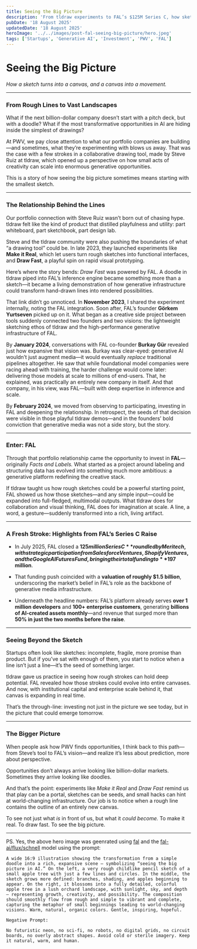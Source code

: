 ```yaml
---
title: Seeing the Big Picture
description: 'From tldraw experiments to FAL’s $125M Series C, how sketches turned into billion-dollar infrastructure for generative media.'
pubDate: '18 August 2025'
updatedDate: '18 August 2025'
heroImage: '../../images/post-fal-seeing-big-picture/hero.jpeg'
tags: ['Startups', 'Generative AI', 'Investment', 'PWV', 'FAL']
---
```


# Seeing the Big Picture

_How a sketch turns into a canvas, and a canvas into a movement._

---

### From Rough Lines to Vast Landscapes

What if the next billion-dollar company doesn’t start with a pitch deck, but with a doodle?
What if the most transformative opportunities in AI are hiding inside the simplest of drawings?

At PWV, we pay close attention to what our portfolio companies are building—and sometimes, what they’re experimenting with blows us away. That was the case with a few strokes in a collaborative drawing tool, made by Steve Ruiz at tldraw, which opened up a perspective on how small acts of creativity can scale into enormous generative opportunities.

This is a story of how seeing the big picture sometimes means starting with the smallest sketch.

---

### The Relationship Behind the Lines

Our portfolio connection with Steve Ruiz wasn’t born out of chasing hype. tldraw felt like the kind of product that distilled playfulness and utility: part whiteboard, part sketchbook, part design lab.

Steve and the tldraw community were also pushing the boundaries of what “a drawing tool” could be. In late 2023, they launched experiments like **Make it Real**, which let users turn rough sketches into functional interfaces, and **Draw Fast**, a playful spin on rapid visual prototyping.

Here’s where the story bends: _Draw Fast_ was powered by FAL. A doodle in tldraw piped into FAL’s inference engine became something more than a sketch—it became a living demonstration of how generative infrastructure could transform hand-drawn lines into rendered possibilities.

That link didn’t go unnoticed. In **November 2023**, I shared the experiment internally, noting the FAL integration. Soon after, FAL’s founder **Görkem Yurtseven** picked up on it. What began as a creative side project between tools suddenly connected two founders and two visions: the lightweight sketching ethos of tldraw and the high-performance generative infrastructure of FAL.

By **January 2024**, conversations with FAL co-founder **Burkay Gür** revealed just how expansive that vision was. Burkay was clear-eyed: generative AI wouldn’t just augment media—it would eventually _replace_ traditional pipelines altogether. He saw that while foundational model companies were racing ahead with training, the harder challenge would come later: delivering those models at scale to millions of end-users. That, he explained, was practically an entirely new company in itself. And that company, in his view, was FAL—built with deep expertise in inference and scale.

By **February 2024**, we moved from observing to participating, investing in FAL and deepening the relationship. In retrospect, the seeds of that decision were visible in those playful tldraw demos—and in the founders’ bold conviction that generative media was not a side story, but the story.

---

### Enter: FAL

Through that portfolio relationship came the opportunity to invest in **FAL**—originally _Facts and Labels._ What started as a project around labeling and structuring data has evolved into something much more ambitious: a generative platform redefining the creative stack.

If tldraw taught us how rough sketches could be a powerful starting point, FAL showed us how those sketches—and any simple input—could be expanded into full-fledged, multimodal outputs. What tldraw does for collaboration and visual thinking, FAL does for imagination at scale. A line, a word, a gesture—suddenly transformed into a rich, living artifact.

---

### A Fresh Stroke: Highlights from FAL’s Series C Raise

- In July 2025, FAL closed a **$125 million Series C** round led by Meritech, with strategic participation from Salesforce Ventures, Shopify Ventures, and the Google AI Futures Fund, bringing their total funding to **$197 million**.

- That funding push coincided with a **valuation of roughly $1.5 billion**, underscoring the market’s belief in FAL’s role as the backbone of generative media infrastructure.

- Underneath the headline numbers: FAL’s platform already serves **over 1 million developers** and **100+ enterprise customers**, generating **billions of AI-created assets monthly**—and revenue that surged more than **50% in just the two months before the raise**.

---

### Seeing Beyond the Sketch

Startups often look like sketches: incomplete, fragile, more promise than product. But if you’ve sat with enough of them, you start to notice when a line isn’t just a line—it’s the seed of something larger.

tldraw gave us practice in seeing how rough strokes can hold deep potential. FAL revealed how those strokes could evolve into entire canvases. And now, with institutional capital and enterprise scale behind it, that canvas is expanding in real time.

That’s the through-line: investing not just in the picture we see today, but in the picture that could emerge tomorrow.

---

### The Bigger Picture

When people ask how PWV finds opportunities, I think back to this path—from Steve’s tool to FAL’s vision—and realize it’s less about prediction, more about perspective.

Opportunities don’t always arrive looking like billion-dollar markets. Sometimes they arrive looking like doodles.

And that’s the point: experiments like _Make it Real_ and _Draw Fast_ remind us that play can be a portal, sketches can be seeds, and small hacks can hint at world-changing infrastructure. Our job is to notice when a rough line contains the outline of an entirely new canvas.

To see not just what _is_ in front of us, but what it _could become._
To make it real.
To draw fast.
To see the big picture.

---

PS. Yes, the above hero image was geenrated using [fal](https://fal.ai) and the [fal-ai/flux/schnell](https://fal.ai/models/fal-ai/flux/schnell) model using the prompt:

```
A wide 16:9 illustration showing the transformation from a simple doodle into a rich, expansive scene — symbolizing “seeing the big picture in AI.” On the left, a very rough childlike pencil sketch of a small apple tree with just a few lines and circles. In the middle, the sketch grows more defined: branches, shading, and apples beginning to appear. On the right, it blossoms into a fully detailed, colorful apple tree in a lush orchard landscape, with sunlight, sky, and depth — representing growth, creativity, and possibility. The composition should smoothly flow from rough and simple to vibrant and complete, capturing the metaphor of small beginnings leading to world-changing visions. Warm, natural, organic colors. Gentle, inspiring, hopeful.

Negative Prompt:

No futuristic neon, no sci-fi, no robots, no digital grids, no circuit boards, no overly abstract shapes. Avoid cold or sterile imagery. Keep it natural, warm, and human.
```
